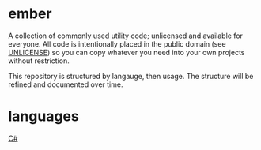 # ember
A collection of commonly used utility code; unlicensed and available for everyone.
All code is intentionally placed in the public domain (see [UNLICENSE](https://unlicense.org/))
so you can copy whatever you need into your own projects without restriction.

This repository is structured by langauge, then usage. The structure will be refined and documented over time.

# languages

[C#](CSharp/ReadMe.md)
